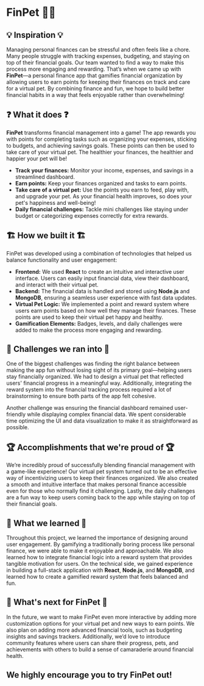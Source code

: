 # FinPet 🐾💸

## 💡 Inspiration 💡

Managing personal finances can be stressful and often feels like a chore. Many people struggle with tracking expenses, budgeting, and staying on top of their financial goals. Our team wanted to find a way to make this process more engaging and rewarding. That’s when we came up with **FinPet**—a personal finance app that gamifies financial organization by allowing users to earn points for keeping their finances on track and care for a virtual pet. By combining finance and fun, we hope to build better financial habits in a way that feels enjoyable rather than overwhelming!

## ❓ What it does ❓

**FinPet** transforms financial management into a game! The app rewards you with points for completing tasks such as organizing your expenses, sticking to budgets, and achieving savings goals. These points can then be used to take care of your virtual pet. The healthier your finances, the healthier and happier your pet will be! 

- **Track your finances:** Monitor your income, expenses, and savings in a streamlined dashboard.
- **Earn points:** Keep your finances organized and tasks to earn points.
- **Take care of a virtual pet:** Use the points you earn to feed, play with, and upgrade your pet. As your financial health improves, so does your pet's happiness and well-being!
- **Daily financial challenges:** Tackle mini challenges like staying under budget or categorizing expenses correctly for extra rewards.
  
## 🏗️ How we built it 🏗️

FinPet was developed using a combination of technologies that helped us balance functionality and user engagement:

- **Frontend:** We used **React** to create an intuitive and interactive user interface. Users can easily input financial data, view their dashboard, and interact with their virtual pet.
- **Backend:** The financial data is handled and stored using **Node.js** and **MongoDB**, ensuring a seamless user experience with fast data updates.
- **Virtual Pet Logic:** We implemented a point and reward system where users earn points based on how well they manage their finances. These points are used to keep their virtual pet happy and healthy.
- **Gamification Elements:** Badges, levels, and daily challenges were added to make the process more engaging and rewarding.
  
## 🌱 Challenges we ran into 🌱

One of the biggest challenges was finding the right balance between making the app fun without losing sight of its primary goal—helping users stay financially organized. We had to design a virtual pet that reflected users' financial progress in a meaningful way. Additionally, integrating the reward system into the financial tracking process required a lot of brainstorming to ensure both parts of the app felt cohesive.

Another challenge was ensuring the financial dashboard remained user-friendly while displaying complex financial data. We spent considerable time optimizing the UI and data visualization to make it as straightforward as possible.

## 🏆 Accomplishments that we're proud of 🏆

We’re incredibly proud of successfully blending financial management with a game-like experience! Our virtual pet system turned out to be an effective way of incentivizing users to keep their finances organized. We also created a smooth and intuitive interface that makes personal finance accessible even for those who normally find it challenging. Lastly, the daily challenges are a fun way to keep users coming back to the app while staying on top of their financial goals.

## 📘 What we learned 📘

Throughout this project, we learned the importance of designing around user engagement. By gamifying a traditionally boring process like personal finance, we were able to make it enjoyable and approachable. We also learned how to integrate financial logic into a reward system that provides tangible motivation for users. On the technical side, we gained experience in building a full-stack application with **React**, **Node.js**, and **MongoDB**, and learned how to create a gamified reward system that feels balanced and fun.

## 🚀 What's next for FinPet 🚀

In the future, we want to make FinPet even more interactive by adding more customization options for your virtual pet and new ways to earn points. We also plan on adding more advanced financial tools, such as budgeting insights and savings trackers. Additionally, we’d love to introduce community features where users can share their progress, pets, and achievements with others to build a sense of camaraderie around financial health.

## We highly encourage you to try FinPet out!
